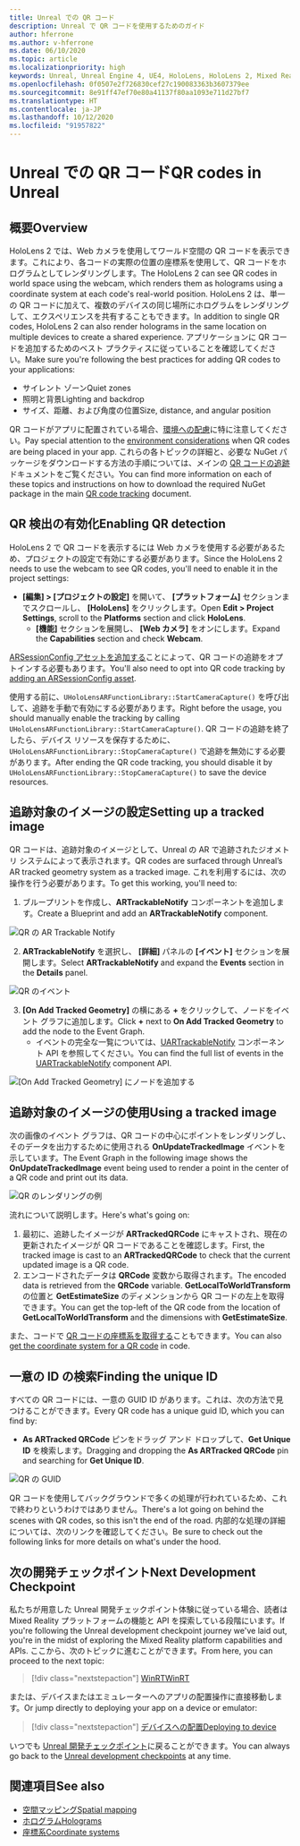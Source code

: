 ```yaml
---
title: Unreal での QR コード
description: Unreal で QR コードを使用するためのガイド
author: hferrone
ms.author: v-hferrone
ms.date: 06/10/2020
ms.topic: article
ms.localizationpriority: high
keywords: Unreal, Unreal Engine 4, UE4, HoloLens, HoloLens 2, Mixed Reality, 開発, 機能, ドキュメント, ガイド, ホログラム, QR コード
ms.openlocfilehash: 0f0507e2f726830cef27c190083363b3607379ee
ms.sourcegitcommit: 8e91ff47ef70e80a41137f80aa1093e711d27bf7
ms.translationtype: HT
ms.contentlocale: ja-JP
ms.lasthandoff: 10/12/2020
ms.locfileid: "91957822"
---
```

# <a name="qr-codes-in-unreal"></a><span data-ttu-id="9fdea-104">Unreal での QR コード</span><span class="sxs-lookup"><span data-stu-id="9fdea-104">QR codes in Unreal</span></span>

## <a name="overview"></a><span data-ttu-id="9fdea-105">概要</span><span class="sxs-lookup"><span data-stu-id="9fdea-105">Overview</span></span>

<span data-ttu-id="9fdea-106">HoloLens 2 では、Web カメラを使用してワールド空間の QR コードを表示できます。これにより、各コードの実際の位置の座標系を使用して、QR コードをホログラムとしてレンダリングします。</span><span class="sxs-lookup"><span data-stu-id="9fdea-106">The HoloLens 2 can see QR codes in world space using the webcam, which renders them as holograms using a coordinate system at each code's real-world position.</span></span>  <span data-ttu-id="9fdea-107">HoloLens 2 は、単一の QR コードに加えて、複数のデバイスの同じ場所にホログラムをレンダリングして、エクスペリエンスを共有することもできます。</span><span class="sxs-lookup"><span data-stu-id="9fdea-107">In addition to single QR codes, HoloLens 2 can also render holograms in the same location on multiple devices to create a shared experience.</span></span> <span data-ttu-id="9fdea-108">アプリケーションに QR コードを追加するためのベスト プラクティスに従っていることを確認してください。</span><span class="sxs-lookup"><span data-stu-id="9fdea-108">Make sure you're following the best practices for adding QR codes to your applications:</span></span>

- <span data-ttu-id="9fdea-109">サイレント ゾーン</span><span class="sxs-lookup"><span data-stu-id="9fdea-109">Quiet zones</span></span>
- <span data-ttu-id="9fdea-110">照明と背景</span><span class="sxs-lookup"><span data-stu-id="9fdea-110">Lighting and backdrop</span></span>
- <span data-ttu-id="9fdea-111">サイズ、距離、および角度の位置</span><span class="sxs-lookup"><span data-stu-id="9fdea-111">Size, distance, and angular position</span></span>

<span data-ttu-id="9fdea-112">QR コードがアプリに配置されている場合、[環境への配慮](../../environment-considerations-for-hololens.md)に特に注意してください。</span><span class="sxs-lookup"><span data-stu-id="9fdea-112">Pay special attention to the [environment considerations](../../environment-considerations-for-hololens.md) when QR codes are being placed in your app.</span></span> <span data-ttu-id="9fdea-113">これらの各トピックの詳細と、必要な NuGet パッケージをダウンロードする方法の手順については、メインの [QR コードの追跡](../platform-capabilities-and-apis/qr-code-tracking.md)ドキュメントをご覧ください。</span><span class="sxs-lookup"><span data-stu-id="9fdea-113">You can find more information on each of these topics and instructions on how to download the required NuGet package in the main [QR code tracking](../platform-capabilities-and-apis/qr-code-tracking.md) document.</span></span>

## <a name="enabling-qr-detection"></a><span data-ttu-id="9fdea-114">QR 検出の有効化</span><span class="sxs-lookup"><span data-stu-id="9fdea-114">Enabling QR detection</span></span>
<span data-ttu-id="9fdea-115">HoloLens 2 で QR コードを表示するには Web カメラを使用する必要があるため、プロジェクトの設定で有効にする必要があります。</span><span class="sxs-lookup"><span data-stu-id="9fdea-115">Since the HoloLens 2 needs to use the webcam to see QR codes, you'll need to enable it in the project settings:</span></span>
- <span data-ttu-id="9fdea-116">**[編集] > [プロジェクトの設定]** を開いて、 **[プラットフォーム]** セクションまでスクロールし、 **[HoloLens]** をクリックします。</span><span class="sxs-lookup"><span data-stu-id="9fdea-116">Open **Edit > Project Settings**, scroll to the **Platforms** section and click **HoloLens**.</span></span>
    + <span data-ttu-id="9fdea-117">**[機能]** セクションを展開し、 **[Web カメラ]** をオンにします。</span><span class="sxs-lookup"><span data-stu-id="9fdea-117">Expand the **Capabilities** section and check **Webcam**.</span></span>  

<span data-ttu-id="9fdea-118">[ARSessionConfig アセットを追加する](https://docs.microsoft.com/windows/mixed-reality/unreal-uxt-ch3#adding-the-session-asset)ことによって、QR コードの追跡をオプトインする必要もあります。</span><span class="sxs-lookup"><span data-stu-id="9fdea-118">You'll also need to opt into QR code tracking by [adding an ARSessionConfig asset](https://docs.microsoft.com/windows/mixed-reality/unreal-uxt-ch3#adding-the-session-asset).</span></span>

<span data-ttu-id="9fdea-119">使用する前に、`UHoloLensARFunctionLibrary::StartCameraCapture()` を呼び出して、追跡を手動で有効にする必要があります。</span><span class="sxs-lookup"><span data-stu-id="9fdea-119">Right before the usage, you should manually enable the tracking by calling `UHoloLensARFunctionLibrary::StartCameraCapture()`.</span></span> <span data-ttu-id="9fdea-120">QR コードの追跡を終了したら、デバイス リソースを保存するために、`UHoloLensARFunctionLibrary::StopCameraCapture()` で追跡を無効にする必要があります。</span><span class="sxs-lookup"><span data-stu-id="9fdea-120">After ending the QR code tracking, you should disable it by `UHoloLensARFunctionLibrary::StopCameraCapture()` to save the device resources.</span></span>

## <a name="setting-up-a-tracked-image"></a><span data-ttu-id="9fdea-121">追跡対象のイメージの設定</span><span class="sxs-lookup"><span data-stu-id="9fdea-121">Setting up a tracked image</span></span>

<span data-ttu-id="9fdea-122">QR コードは、追跡対象のイメージとして、Unreal の AR で追跡されたジオメトリ システムによって表示されます。</span><span class="sxs-lookup"><span data-stu-id="9fdea-122">QR codes are surfaced through Unreal’s AR tracked geometry system as a tracked image.</span></span> <span data-ttu-id="9fdea-123">これを利用するには、次の操作を行う必要があります。</span><span class="sxs-lookup"><span data-stu-id="9fdea-123">To get this working, you'll need to:</span></span>
1. <span data-ttu-id="9fdea-124">ブループリントを作成し、**ARTrackableNotify** コンポーネントを追加します。</span><span class="sxs-lookup"><span data-stu-id="9fdea-124">Create a Blueprint and add an **ARTrackableNotify** component.</span></span>

![QR の AR Trackable Notify](images/unreal-spatialmapping-artrackablenotify.PNG)

2. <span data-ttu-id="9fdea-126">**ARTrackableNotify** を選択し、 **[詳細]** パネルの **[イベント]** セクションを展開します。</span><span class="sxs-lookup"><span data-stu-id="9fdea-126">Select **ARTrackableNotify** and expand the **Events** section in the **Details** panel.</span></span>

![QR のイベント](images/unreal-spatialmapping-events.PNG)

3. <span data-ttu-id="9fdea-128">**[On Add Tracked Geometry]** の横にある **+** をクリックして、ノードをイベント グラフに追加します。</span><span class="sxs-lookup"><span data-stu-id="9fdea-128">Click **+** next to **On Add Tracked Geometry** to add the node to the Event Graph.</span></span>
    - <span data-ttu-id="9fdea-129">イベントの完全な一覧については、[UARTrackableNotify](https://docs.unrealengine.com/API/Runtime/AugmentedReality/UARTrackableNotifyComponent/index.html) コンポーネント API を参照してください。</span><span class="sxs-lookup"><span data-stu-id="9fdea-129">You can find the full list of events in the [UARTrackableNotify](https://docs.unrealengine.com/API/Runtime/AugmentedReality/UARTrackableNotifyComponent/index.html) component API.</span></span>

![[On Add Tracked Geometry] にノードを追加する](images/unreal-qr-codes-tracked-geometry.png)

## <a name="using-a-tracked-image"></a><span data-ttu-id="9fdea-131">追跡対象のイメージの使用</span><span class="sxs-lookup"><span data-stu-id="9fdea-131">Using a tracked image</span></span>
<span data-ttu-id="9fdea-132">次の画像のイベント グラフは、QR コードの中心にポイントをレンダリングし、そのデータを出力するために使用される **OnUpdateTrackedImage** イベントを示しています。</span><span class="sxs-lookup"><span data-stu-id="9fdea-132">The Event Graph in the following image shows the **OnUpdateTrackedImage** event being used to render a point in the center of a QR code and print out its data.</span></span>

![QR のレンダリングの例](images/unreal-qr-render.PNG)

<span data-ttu-id="9fdea-134">流れについて説明します。</span><span class="sxs-lookup"><span data-stu-id="9fdea-134">Here's what's going on:</span></span>
1. <span data-ttu-id="9fdea-135">最初に、追跡したイメージが **ARTrackedQRCode** にキャストされ、現在の更新されたイメージが QR コードであることを確認します。</span><span class="sxs-lookup"><span data-stu-id="9fdea-135">First, the tracked image is cast to an **ARTrackedQRCode** to check that the current updated image is a QR code.</span></span>  
2. <span data-ttu-id="9fdea-136">エンコードされたデータは **QRCode** 変数から取得されます。</span><span class="sxs-lookup"><span data-stu-id="9fdea-136">The encoded data is retrieved from the **QRCode** variable.</span></span> <span data-ttu-id="9fdea-137">**GetLocalToWorldTransform** の位置と **GetEstimateSize** のディメンションから QR コードの左上を取得できます。</span><span class="sxs-lookup"><span data-stu-id="9fdea-137">You can get the top-left of the QR code from the location of **GetLocalToWorldTransform** and the dimensions with **GetEstimateSize**.</span></span>

<span data-ttu-id="9fdea-138">また、コードで [QR コードの座標系を取得する](https://docs.microsoft.com/windows/mixed-reality/qr-code-tracking#getting-the-coordinate-system-for-a-qr-code)こともできます。</span><span class="sxs-lookup"><span data-stu-id="9fdea-138">You can also [get the coordinate system for a QR code](https://docs.microsoft.com/windows/mixed-reality/qr-code-tracking#getting-the-coordinate-system-for-a-qr-code) in code.</span></span>

## <a name="finding-the-unique-id"></a><span data-ttu-id="9fdea-139">一意の ID の検索</span><span class="sxs-lookup"><span data-stu-id="9fdea-139">Finding the unique ID</span></span>
<span data-ttu-id="9fdea-140">すべての QR コードには、一意の GUID ID があります。これは、次の方法で見つけることができます。</span><span class="sxs-lookup"><span data-stu-id="9fdea-140">Every QR code has a unique guid ID, which you can find by:</span></span>
- <span data-ttu-id="9fdea-141">**As ARTracked QRCode** ピンをドラッグ アンド ドロップして、**Get Unique ID** を検索します。</span><span class="sxs-lookup"><span data-stu-id="9fdea-141">Dragging and dropping the **As ARTracked QRCode**  pin and searching for **Get Unique ID**.</span></span>

![QR の GUID](images/unreal-qr-guid.PNG)

<span data-ttu-id="9fdea-143">QR コードを使用してバックグラウンドで多くの処理が行われているため、これで終わりというわけではありません。</span><span class="sxs-lookup"><span data-stu-id="9fdea-143">There's a lot going on behind the scenes with QR codes, so this isn't the end of the road.</span></span> <span data-ttu-id="9fdea-144">内部的な処理の詳細については、次のリンクを確認してください。</span><span class="sxs-lookup"><span data-stu-id="9fdea-144">Be sure to check out the following links for more details on what's under the hood.</span></span>

## <a name="next-development-checkpoint"></a><span data-ttu-id="9fdea-145">次の開発チェックポイント</span><span class="sxs-lookup"><span data-stu-id="9fdea-145">Next Development Checkpoint</span></span>

<span data-ttu-id="9fdea-146">私たちが用意した Unreal 開発チェックポイント体験に従っている場合、読者は Mixed Reality プラットフォームの機能と API を探索している段階にいます。</span><span class="sxs-lookup"><span data-stu-id="9fdea-146">If you're following the Unreal development checkpoint journey we've laid out, you're in the midst of exploring the Mixed Reality platform capabilities and APIs.</span></span> <span data-ttu-id="9fdea-147">ここから、次のトピックに進むことができます。</span><span class="sxs-lookup"><span data-stu-id="9fdea-147">From here, you can proceed to the next topic:</span></span>

> [!div class="nextstepaction"]
> [<span data-ttu-id="9fdea-148">WinRT</span><span class="sxs-lookup"><span data-stu-id="9fdea-148">WinRT</span></span>](unreal-winRT.md)

<span data-ttu-id="9fdea-149">または、デバイスまたはエミュレーターへのアプリの配置操作に直接移動します。</span><span class="sxs-lookup"><span data-stu-id="9fdea-149">Or jump directly to deploying your app on a device or emulator:</span></span>

> [!div class="nextstepaction"]
> [<span data-ttu-id="9fdea-150">デバイスへの配置</span><span class="sxs-lookup"><span data-stu-id="9fdea-150">Deploying to device</span></span>](unreal-deploying.md)

<span data-ttu-id="9fdea-151">いつでも [Unreal 開発チェックポイント](unreal-development-overview.md#3-platform-capabilities-and-apis)に戻ることができます。</span><span class="sxs-lookup"><span data-stu-id="9fdea-151">You can always go back to the [Unreal development checkpoints](unreal-development-overview.md#3-platform-capabilities-and-apis) at any time.</span></span>

## <a name="see-also"></a><span data-ttu-id="9fdea-152">関連項目</span><span class="sxs-lookup"><span data-stu-id="9fdea-152">See also</span></span>
* [<span data-ttu-id="9fdea-153">空間マッピング</span><span class="sxs-lookup"><span data-stu-id="9fdea-153">Spatial mapping</span></span>](../../design/spatial-mapping.md)
* [<span data-ttu-id="9fdea-154">ホログラム</span><span class="sxs-lookup"><span data-stu-id="9fdea-154">Holograms</span></span>](../../discover/hologram.md)
* [<span data-ttu-id="9fdea-155">座標系</span><span class="sxs-lookup"><span data-stu-id="9fdea-155">Coordinate systems</span></span>](../../design/coordinate-systems.md)
